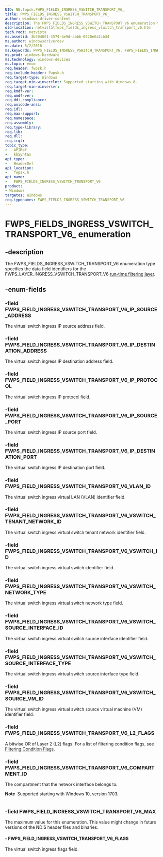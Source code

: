 ```yaml
---
UID: NE:fwpsk.FWPS_FIELDS_INGRESS_VSWITCH_TRANSPORT_V6_
title: FWPS_FIELDS_INGRESS_VSWITCH_TRANSPORT_V6_
author: windows-driver-content
description: The FWPS_FIELDS_INGRESS_VSWITCH_TRANSPORT_V6 enumeration type specifies the data field identifiers for the FWPS_LAYER_INGRESS_VSWITCH_TRANSPORT_V6 run-time filtering layer.
old-location: netvista\fwps_fields_ingress_vswitch_transport_v6.htm
tech.root: netvista
ms.assetid: 3b304001-3574-4e9d-abbb-0520e0a2cb34
ms.author: windowsdriverdev
ms.date: 5/2/2018
ms.keywords: FWPS_FIELDS_INGRESS_VSWITCH_TRANSPORT_V6, FWPS_FIELDS_INGRESS_VSWITCH_TRANSPORT_V6 enumeration [Network Drivers Starting with Windows Vista], FWPS_FIELDS_INGRESS_VSWITCH_TRANSPORT_V6_, FWPS_FIELD_INGRESS_VSWITCH_TRANSPORT_V6_FLAGS, FWPS_FIELD_INGRESS_VSWITCH_TRANSPORT_V6_IP_DESTINATION_ADDRESS, FWPS_FIELD_INGRESS_VSWITCH_TRANSPORT_V6_IP_DESTINATION_PORT, FWPS_FIELD_INGRESS_VSWITCH_TRANSPORT_V6_IP_PROTOCOL, FWPS_FIELD_INGRESS_VSWITCH_TRANSPORT_V6_IP_SOURCE_ADDRESS, FWPS_FIELD_INGRESS_VSWITCH_TRANSPORT_V6_IP_SOURCE_PORT, FWPS_FIELD_INGRESS_VSWITCH_TRANSPORT_V6_MAX, FWPS_FIELD_INGRESS_VSWITCH_TRANSPORT_V6_VLAN_ID, FWPS_FIELD_INGRESS_VSWITCH_TRANSPORT_V6_VSWITCH_ID, FWPS_FIELD_INGRESS_VSWITCH_TRANSPORT_V6_VSWITCH_NETWORK_TYPE, FWPS_FIELD_INGRESS_VSWITCH_TRANSPORT_V6_VSWITCH_SOURCE_INTERFACE_ID, FWPS_FIELD_INGRESS_VSWITCH_TRANSPORT_V6_VSWITCH_SOURCE_INTERFACE_TYPE, FWPS_FIELD_INGRESS_VSWITCH_TRANSPORT_V6_VSWITCH_SOURCE_VM_ID, FWPS_FIELD_INGRESS_VSWITCH_TRANSPORT_V6_VSWITCH_TENANT_NETWORK_ID, fwpsk/FWPS_FIELDS_INGRESS_VSWITCH_TRANSPORT_V6, fwpsk/FWPS_FIELD_INGRESS_VSWITCH_TRANSPORT_V6_FLAGS, fwpsk/FWPS_FIELD_INGRESS_VSWITCH_TRANSPORT_V6_IP_DESTINATION_ADDRESS, fwpsk/FWPS_FIELD_INGRESS_VSWITCH_TRANSPORT_V6_IP_DESTINATION_PORT, fwpsk/FWPS_FIELD_INGRESS_VSWITCH_TRANSPORT_V6_IP_PROTOCOL, fwpsk/FWPS_FIELD_INGRESS_VSWITCH_TRANSPORT_V6_IP_SOURCE_ADDRESS, fwpsk/FWPS_FIELD_INGRESS_VSWITCH_TRANSPORT_V6_IP_SOURCE_PORT, fwpsk/FWPS_FIELD_INGRESS_VSWITCH_TRANSPORT_V6_MAX, fwpsk/FWPS_FIELD_INGRESS_VSWITCH_TRANSPORT_V6_VLAN_ID, fwpsk/FWPS_FIELD_INGRESS_VSWITCH_TRANSPORT_V6_VSWITCH_ID, fwpsk/FWPS_FIELD_INGRESS_VSWITCH_TRANSPORT_V6_VSWITCH_NETWORK_TYPE, fwpsk/FWPS_FIELD_INGRESS_VSWITCH_TRANSPORT_V6_VSWITCH_SOURCE_INTERFACE_ID, fwpsk/FWPS_FIELD_INGRESS_VSWITCH_TRANSPORT_V6_VSWITCH_SOURCE_INTERFACE_TYPE, fwpsk/FWPS_FIELD_INGRESS_VSWITCH_TRANSPORT_V6_VSWITCH_SOURCE_VM_ID, fwpsk/FWPS_FIELD_INGRESS_VSWITCH_TRANSPORT_V6_VSWITCH_TENANT_NETWORK_ID, netvista.fwps_fields_ingress_vswitch_transport_v6
ms.prod: windows-hardware
ms.technology: windows-devices
ms.topic: enum
req.header: fwpsk.h
req.include-header: Fwpsk.h
req.target-type: Windows
req.target-min-winverclnt: Supported starting with Windows 8.
req.target-min-winversvr: 
req.kmdf-ver: 
req.umdf-ver: 
req.ddi-compliance: 
req.unicode-ansi: 
req.idl: 
req.max-support: 
req.namespace: 
req.assembly: 
req.type-library: 
req.lib: 
req.dll: 
req.irql: 
topic_type:
-	APIRef
-	kbSyntax
api_type:
-	HeaderDef
api_location:
-	fwpsk.h
api_name:
-	FWPS_FIELDS_INGRESS_VSWITCH_TRANSPORT_V6
product:
- Windows
targetos: Windows
req.typenames: FWPS_FIELDS_INGRESS_VSWITCH_TRANSPORT_V6
---
```


# FWPS_FIELDS_INGRESS_VSWITCH_TRANSPORT_V6_ enumeration


## -description


The FWPS_FIELDS_INGRESS_VSWITCH_TRANSPORT_V6 enumeration type specifies the data field identifiers for the
  FWPS_LAYER_INGRESS_VSWITCH_TRANSPORT_V6 
  <a href="https://msdn.microsoft.com/en-us/library/windows/desktop/aa366492">run-time filtering layer</a>.


## -enum-fields




### -field FWPS_FIELD_INGRESS_VSWITCH_TRANSPORT_V6_IP_SOURCE_ADDRESS

The virtual switch ingress IP source address field.


### -field FWPS_FIELD_INGRESS_VSWITCH_TRANSPORT_V6_IP_DESTINATION_ADDRESS

The virtual switch ingress IP destination address field.


### -field FWPS_FIELD_INGRESS_VSWITCH_TRANSPORT_V6_IP_PROTOCOL

The virtual switch ingress IP protocol  field.


### -field FWPS_FIELD_INGRESS_VSWITCH_TRANSPORT_V6_IP_SOURCE_PORT

The virtual switch ingress IP source port field.


### -field FWPS_FIELD_INGRESS_VSWITCH_TRANSPORT_V6_IP_DESTINATION_PORT

The virtual switch ingress IP destination port  field.


### -field FWPS_FIELD_INGRESS_VSWITCH_TRANSPORT_V6_VLAN_ID

The virtual switch ingress virtual LAN (VLAN) identifier field.


### -field FWPS_FIELD_INGRESS_VSWITCH_TRANSPORT_V6_VSWITCH_TENANT_NETWORK_ID

The virtual switch ingress virtual switch tenant network identifier field.


### -field FWPS_FIELD_INGRESS_VSWITCH_TRANSPORT_V6_VSWITCH_ID

The virtual switch ingress virtual switch identifier field.


### -field FWPS_FIELD_INGRESS_VSWITCH_TRANSPORT_V6_VSWITCH_NETWORK_TYPE

The virtual switch ingress virtual switch network type field.


### -field FWPS_FIELD_INGRESS_VSWITCH_TRANSPORT_V6_VSWITCH_SOURCE_INTERFACE_ID

The virtual switch ingress virtual switch source interface identifier field.


### -field FWPS_FIELD_INGRESS_VSWITCH_TRANSPORT_V6_VSWITCH_SOURCE_INTERFACE_TYPE

The virtual switch ingress virtual switch source interface type  field.


### -field FWPS_FIELD_INGRESS_VSWITCH_TRANSPORT_V6_VSWITCH_SOURCE_VM_ID

The virtual switch ingress virtual switch source virtual machine (VM) identifier field.


### -field FWPS_FIELD_INGRESS_VSWITCH_TRANSPORT_V6_L2_FLAGS

A bitwise OR of Layer 2 (L2) flags. For a list of filtering condition flags, see [Filtering Condition Flags](https://docs.microsoft.com/windows/desktop/FWP/filtering-condition-flags-).

### -field FWPS_FIELD_INGRESS_VSWITCH_TRANSPORT_V6_COMPARTMENT_ID

The compartment that the network interface belongs to.

<div class="alert"><b>Note</b>  Supported starting with Windows 10, version 1703.</div>
<div> </div>

### -field FWPS_FIELD_INGRESS_VSWITCH_TRANSPORT_V6_MAX

The maximum value for this enumeration. This value might change in future versions of the NDIS header files and binaries.


#### - FWPS_FIELD_INGRESS_VSWITCH_TRANSPORT_V6_FLAGS

The virtual switch ingress flags field.

